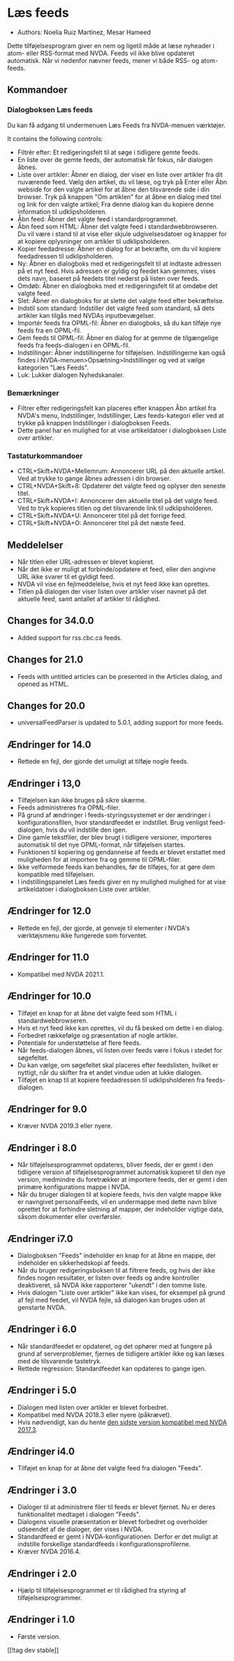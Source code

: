 # Læs feeds #

* Authors: Noelia Ruiz Martínez, Mesar Hameed

Dette tilføjelsesprogram giver en nem og ligetil måde at læse nyheader i
atom- eller RSS-format med NVDA. Feeds vil ikke blive opdateret
automatisk. Når vi nedenfor nævner feeds, mener vi både RSS- og atom-feeds.

## Kommandoer ##

### Dialogboksen Læs feeds ###

Du kan få adgang til undermenuen Læs Feeds fra NVDA-menuen værktøjer.

It contains the following controls:

* Filtrér efter: Et redigeringsfelt til at søge i tidligere gemte feeds.
* En liste over de gemte feeds, der automatisk får fokus, når dialogen
  åbnes.
* Liste over artikler: Åbner en dialog, der viser en liste over artikler fra
  dit nuværende feed. Vælg den artikel, du vil læse, og tryk på Enter eller
  Åbn webside for den valgte artikel for at åbne den tilsvarende side i din
  browser. Tryk på knappen "Om artiklen" for at åbne en dialog med titel og
  link for den valgte artikel; Fra denne dialog kan du kopiere denne
  information til udklipsholderen.
* Åbn feed: Åbner det valgte feed i standardprogrammet.
* Åbn feed som HTML: Åbner det valgte feed i standardwebbrowseren. Du vil
  være i stand til at vise eller skjule udgivelsesdatoer og knapper for at
  kopiere oplysninger om artikler til udklipsholderen.
* Kopier feedadresse: Åbner en dialog for at bekræfte, om du vil kopiere
  feedadressen til udklipsholderen.
* Ny: Åbner en dialogboks med et redigeringsfelt til at indtaste adressen på
  et nyt feed. Hvis adressen er gyldig og feedet kan gemmes, vises dets
  navn, baseret på feedets titel nederst på listen over feeds.
* Omdøb: Åbner en dialogboks med et redigeringsfelt til at omdøbe det valgte
  feed.
* Slet: Åbner en dialogboks for at slette det valgte feed efter bekræftelse.
* Indstil som standard: Indstiller det valgte feed som standard, så dets
  artikler kan tilgås med NVDAs inputbevægelser.
* Importér feeds fra OPML-fil: Åbner en dialogboks, så du kan tilføje nye
  feeds fra en OPML-fil.
* Gem feeds til OPML-fil: Åbner en dialog for at gemme de tilgængelige feeds
  fra feeds-dialogen i en OPML-fil.
* Indstillinger: Åbner indstillingerne for tilføjelsen. Indstillingerne kan
  også findes i NVDA-menuen>Opsætning>Indstillinger og ved at vælge
  kategorien "Læs Feeds".
* Luk: Lukker dialogen Nyhedskanaler.

### Bemærkninger #####

* Filtrer efter redigeringsfelt kan placeres efter knappen Åbn artikel fra
  NVDA's menu, Indstillinger, Indstillinger, Læs feeds-kategori eller ved at
  trykke på knappen Indstillinger i dialogboksen Feeds.
* Dette panel har en mulighed for at vise artikeldatoer i dialogboksen Liste
  over artikler.


### Tastaturkommandoer ###

* CTRL+Skift+NVDA+Mellemrum: Annoncerer URL på den aktuelle artikel. Ved at
  trykke to gange åbnes adressen i din browser.
* CTRL+NVDA+Skift+8: Opdaterer det valgte feed og oplyser den seneste titel.
* CTRL+Skift+NVDA+I: Annoncerer den aktuelle titel på det valgte feed. Ved
  to tryk kopieres titlen og det tilsvarende link til udklipsholderen.
* CTRL+Skift+NVDA+U: Annoncerer titel på det forrige feed.
* CTRL+Skift+NVDA+O: Annoncerer titel på det næste feed.

## Meddelelser ##

* Når titlen eller URL-adressen er blevet kopieret.
* Når det ikke er muligt at forbinde/opdatere et feed, eller den angivne URL
  ikke svarer til et gyldigt feed.
* NVDA vil vise en fejlmeddelelse, hvis et nyt feed ikke kan oprettes.
* Titlen på dialogen der viser listen over artikler viser navnet på det
  aktuelle feed, samt antallet af artikler til rådighed.

## Changes for 34.0.0

* Added support for rss.cbc.ca feeds.

## Changes for 21.0

* Feeds with untitled articles can be presented in the Articles dialog, and
  opened as HTML.

## Changes for 20.0

* universalFeedParser is updated to 5.0.1, adding support for more feeds.

## Ændringer for 14.0

* Rettede en fejl, der gjorde det umuligt at tilføje nogle feeds.

## Ændringer i 13,0

* Tilføjelsen kan ikke bruges på sikre skærme.
* Feeds administreres fra OPML-filer.
* På grund af ændringer i feeds-styringssystemet er der ændringer i
  konfigurationsfilen, hvor standardfeedet er indstillet. Brug venligst
  feed-dialogen, hvis du vil indstille den igen.
* Dine gamle tekstfiler, der blev brugt i tidligere versioner, importeres
  automatisk til det nye OPML-format, når tilføjelsen startes.
* Funktionen til kopiering og gendannelse af feeds er blevet erstattet med
  muligheden for at importere fra og gemme til OPML-filer.
* Ikke velformede feeds kan behandles, før de tilføjes, for at gøre dem
  kompatible med tilføjelsen.
* I indstillingspanelet Læs feeds giver en ny mulighed mulighed for at vise
  artikeldatoer i dialogboksen Liste over artikler.

## Ændringer for 12.0

* Rettede en fejl, der gjorde, at genveje til elementer i NVDA's
  værktøjsmenu ikke fungerede som forventet.

## Ændringer for 11.0

* Kompatibel med NVDA 2021.1.

## Ændringer for 10.0 ##

* Tilføjet en knap for at åbne det valgte feed som HTML i
  standardwebbrowseren.
* Hvis et nyt feed ikke kan oprettes, vil du få besked om dette i en dialog.
* Forbedret rækkefølge og præsentation af nogle artikler.
* Potentiale for understøttelse af flere feeds.
* Når feeds-dialogen åbnes, vil listen over feeds være i fokus i stedet for
  søgefeltet.
* Du kan vælge, om søgefeltet skal placeres efter feedslisten, hvilket er
  nyttigt, når du skifter fra et andet vindue uden at lukke dialogen.
* Tilføjet en knap til at kopiere feedadressen til udklipsholderen fra
  feeds-dialogen.

## Ændringer for 9.0 ##

* Kræver NVDA 2019.3 eller nyere.

## Ændringer i 8.0 ##

* Når tilføjelsesprogrammet opdateres, bliver feeds, der er gemt i den
  tidligere version af tilføjelsesprogrammet automatisk kopieret til den nye
  version, medmindre du foretrækker at importere feeds, der er gemt i den
  primære konfigurations mappe i NVDA.
* Når du bruger dialogen til at kopiere feeds, hvis den valgte mappe ikke er
  navngivet personalFeeds, vil en undermappe med dette navn blive oprettet
  for at forhindre sletning af mapper, der indeholder vigtige data, såsom
  dokumenter eller overførsler.

## Ændringer i7.0 ##

* Dialogboksen "Feeds" indeholder en knap for at åbne en mappe, der
  indeholder en sikkerhedskopi af feeds.
* Når du bruger redigeringsboksen til at filtrere feeds, og hvis der ikke
  findes nogen resultater, er listen over feeds og andre kontroller
  deaktiveret, så NVDA ikke rapporterer "ukendt" i den tomme liste.
* Hvis dialogen "Liste over artikler" ikke kan vises, for eksempel på grund
  af fejl med feedet, vil NVDA fejle, så dialogen kan bruges uden at
  genstarte NVDA.

## Ændringer i 6.0 ##

* Når standardfeedet er opdateret, og det ophører med at fungere på grund af
  serverproblemer, fjernes de tidligere artikler ikke og kan læses med de
  tilsvarende tastetryk.
* Rettede regression: Standardfeedet kan opdateres to gange igen.

## Ændringer i 5.0 ##

* Dialogen med listen over artikler er blevet forbedret.
* Kompatibel med NVDA 2018.3 eller nyere (påkrævet).
* Hvis nødvendigt, kan du hente [den sidste version kompatibel med NVDA
  2017.3][3].

## Ændringer i4.0  ##

* Tilføjet en knap for at åbne det valgte feed fra dialogen "Feeds".

## Ændringer i 3.0 ##

* Dialoger til at administrere filer til feeds er blevet fjernet. Nu er
  deres funktionalitet medtaget i dialogen "Feeds".
* Dialogens visuelle præsentation er blevet forbedret og overholder
  udseendet af de dialoger, der vises i NVDA.
* Standardfeed er gemt i NVDA-konfigurationen. Derfor er det muligt at
  indstille forskellige standardfeeds i konfigurationsprofilerne.
* Kræver NVDA 2016.4.

## Ændringer i 2.0 ##

* Hjælp til tilføjelsesprogrammet er til rådighed fra styring af
  tilføjelsesprogrammer.

## Ændringer i 1.0 ##

* Første version.

[[!tag dev stable]]

[3]: https://www.nvaccess.org/addonStore/legacy?file=rf-o
